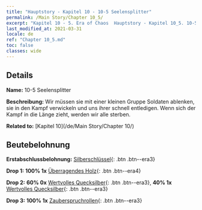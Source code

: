 ```yaml
---
title: "Hauptstory - Kapitel 10 - 10-5 Seelensplitter"
permalink: /Main Story/Chapter 10_5/
excerpt: "Kapitel 10 - 5. Era of Chaos  Hauptstory - Kapitel 10_5. 10-5 Seelensplitter"
last_modified_at: 2021-03-31
locale: de
ref: "Chapter 10_5.md"
toc: false
classes: wide
---
```


## Details

 **Name:** 10-5 Seelensplitter

 **Beschreibung:** Wir müssen sie mit einer kleinen Gruppe Soldaten ablenken, sie in den Kampf verwickeln und uns ihrer schnell entledigen. Wenn sich der Kampf in die Länge zieht, werden wir alle sterben.

 **Related to:** [Kapitel 10](/de/Main Story/Chapter 10/)

## Beutebelohnung

 **Erstabschlussbelohnung:** [Silberschlüssel](/de/Items/con_693/){: .btn .btn--era3}

 **Drop 1:** **100% 1x** [Überragendes Holz](/de/Items/mat_34/){: .btn .btn--era4}

 **Drop 2:** **60% 0x** [Wertvolles Quecksilber](/de/Items/mat_28/){: .btn .btn--era3}, **40% 1x** [Wertvolles Quecksilber](/de/Items/mat_28/){: .btn .btn--era3}

 **Drop 3:** **100% 1x** [Zauberspruchrollen](/de/Items/con_694/){: .btn .btn--era3}

